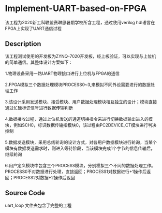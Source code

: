 # Implement-UART-based-on-FPGA
该工程为2020新工科联盟赛琳思暑期学校所含工程，通过使用verilog hdl语言在FPGA上实现了UART通信过程<br>
## Description
该工程测试使用的开发板为ZYNQ-7020开发板，经上板验证，可以实现与上位机的简单通信。其整体设计方案如下：<br><br>
  1.物理设备采用一路UART物理接口进行上位机与FPGA的通信<br><br>
  2.FPGA模拟三个数据处理模块PROCESS0~3,来模拟不同外设需要进行的数据处理工作<br><br>
  3.该设计采用发送模块、接受模块、用户数据处理模块相互独立的设计；模块直接通过忙碌标识信号进行数据传输判断<br><br>
  4.数据接收过程，通过上位机发送的通道切换指令来进行切换数据输出进入的模块，例如SCH0，标识数据传输指模块0，该过程由PC2DEVICE_CT模块进行判决控制<br><br>
  5.数据发送模块，采用总线轮询的设计方式，对各用户数据模块进行轮询，当某个模块有数据发送需求时，则进入等待阶段，当该模块完成1个字节的信息传输后，继续轮询<br><br>
  6.用户定义模块中包含三个PROCESS模块，分别模拟三个不同的数据处理工作。PROCESS0不对数据进行处理，直接返回；PROCESS1对数据进行+1操作后返回；PROCESS2对数据+2操作后返回<br>
## Source Code
uart_loop 文件夹包含了完整的工程

